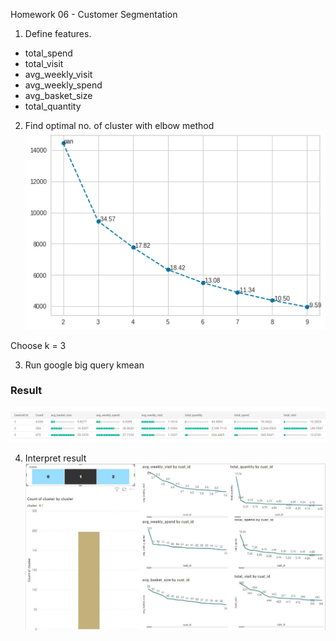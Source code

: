 Homework 06 - Customer Segmentation

1. Define features.
- total_spend	
- total_visit	
- avg_weekly_visit	
- avg_weekly_spend	
- avg_basket_size	
- total_quantity

2. Find optimal no. of cluster with elbow method
![elbow](https://github.com/tjinjutha/BADS7105-CRM-analytics-and-intelligenece/blob/main/Homework%2006/elbow.png "elbow")

Choose k = 3

3. Run google big query kmean 
### Result
![Kmean](https://github.com/tjinjutha/BADS7105-CRM-analytics-and-intelligenece/blob/main/Homework%2006/result3cluster.JPG "Kmean")


4. Interpret result
![Interpret](https://github.com/tjinjutha/BADS7105-CRM-analytics-and-intelligenece/blob/main/Homework%2006/eda_result.JPG "Interpret")




